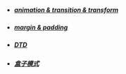 - ##### [ animation & transition & transform](NOTE.md#animation--transition--transform) 
- ##### [ margin & padding ](NOTE.md#margin--&--padding)
- ##### [DTD](-Document-Type-Definition-) 
- ##### [ 盒子模式 ](NOTE.md#盒子模式) 